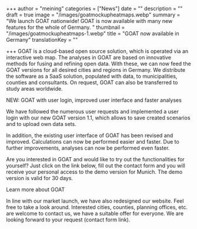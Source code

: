 +++
author = "meining"
categories = ["News"]
date = ""
description = ""
draft = true
image = "/images/goatmockupheatmaps.webp"
summary = "We launch GOAT nationwide! GOAT is now available with many new features for the whole of Germany. "
thumbnail = "/images/goatmockupheatmaps-1.webp"
title = "GOAT now available in Germany"
translationKey = ""

+++
GOAT is a cloud-based open source solution, which is operated via an interactive web map. The analyses in GOAT are based on innovative methods for fusing and refining open data. With these, we can now feed the GOAT versions for all desired cities and regions in Germany. We distribute the software as a SaaS solution, populated with data, to municipalities, counties and consultants. On request, GOAT can also be transferred to study areas worldwide. 

NEW: GOAT with user login, improved user interface and faster analyses 

We have followed the numerous user requests and implemented a user login with our new GOAT version 1.1, which allows to save created scenarios and to upload own data sets. 

In addition, the existing user interface of GOAT has been revised and improved. Calculations can now be performed easier and faster. Due to further improvements, analyses can now be performed even faster. 

Are you interested in GOAT and would like to try out the functionalities for yourself? Just click on the link below, fill out the contact form and you will receive your personal access to the demo version for Munich. The demo version is valid for 30 days.  

 

Learn more about GOAT  

In line with our market launch, we have also redesigned our website. Feel free to take a look around. Interested cities, counties, planning offices, etc. are welcome to contact us, we have a suitable offer for everyone. We are looking forward to your request (contact form link).